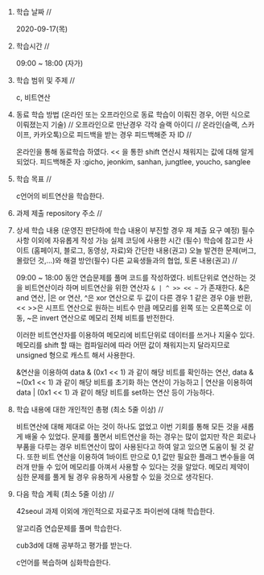 1. 학습 날짜 // 

    2020-09-17(목)
 
2. 학습시간 // 

    09:00 ~ 18:00 (자가)
    
3. 학습 범위 및 주제 // 
    
    c, 비트연산

4. 동료 학습 방법 (온라인 또는 오프라인으로 동료 학습이 이뤄진 경우, 어떤 식으로 이뤄졌는지 기술) // 오프라인으로 만난경우 각각 슬랙 아이디 // 온라인(슬랙, 스카이프, 카카오톡)으로 피드백을 받는 경우 피드백해준 자 ID // 

    온라인을 통해 동료학습 하였다. << 을 통한 shift 연산시 채워지는 값에 대해 알게 되었다. 피드백해준 자 :gicho, jeonkim, sanhan, jungtlee, youcho, sanglee

5. 학습 목표 //

   c언어의 비트연산을 학습한다.
    
6. 과제 제출 repository 주소 // 
    
    
    
7. 상세 학습 내용 (운영진 판단하에 학습 내용이 부진할 경우 재 제출 요구 예정) 필수사항 이외에 자유롭게 작성 가능 실제 코딩에 사용한 시간 (필수) 학습에 참고한 사이트 (홈페이지, 블로그, 동영상, 자료)와 간단한 내용(권고) 오늘 발견한 문제(버그, 몰랐던 것,...)와 해결 방안(필수) 다른 교육생들과의 협업, 토론 내용(권고) //
    
    09:00 ~ 18:00 동안 연습문제를 풀며 코드를 작성하였다.
    비트단위로 연산하는 것을 비트연산이라 하며 비트연산을 위한 연산자 `& | ^ >> << ~` 가 존재한다. &은 and 연산, |은 or 연산, ^은 xor 연산으로 두 값이 다른 경우 1 같은 경우 0을 반환, << >>은 시프트 연산으로 원하는 비트수 만큼 메모리를 왼쪽 또는 오른쪽으로 이동, ~은 invert 연산으로 메모리 전체 비트를 반전한다.
    
    이러한 비트연산자를 이용하여 메모리에 비트단위로 데이터를 쓰거나 지울수 있다. 메모리를 shift 할 때는 컴파일러에 따라 어떤 값이 채워지는지 달라지므로 unsigned 형으로 캐스트 해서 사용한다.
    
    &연산을 이용하여 data & (0x1 << 1) 과 같이 해당 비트를 확인하는 연산, data & ~(0x1 << 1) 과 같이 해당 비트를 초기화 하는 연산이 가능하고 | 연산을 이용하여 data | (0x1 << 1) 과 같이 해당 비트를 set하는 연산 등이 가능하다.
    
8. 학습 내용에 대한 개인적인 총평 (최소 5줄 이상) //

   비트연산에 대해 제대로 아는 것이 하나도 없었고 이번 기회를 통해 모든 것을 새롭게 배울 수 있었다. 문제를 풀면서 비트연산을 하는 경우는 많이 없지만 작은 회로나 부품을 다루는 경우 비트연산이 많이 사용된다고 하여 알고 있으면 도움이 될 것 같다. 또한 비트 연산을 이용하여 1바이트 만으로 0,1 값만 필요한 플래그 변수들을 여러개 만들 수 있어 메모리를 아껴서 사용할 수 있다는 것을 알았다. 메모리 제약이 심한 문제를 풀게 될 경우 유용하게 사용할 수 있을 것으로 생각된다. 
   
9. 다음 학습 계획 (최소 5줄 이상) // 
    
    42seoul 과제 이외에 개인적으로 자료구조 파이썬에 대해 학습한다.
    
    알고리즘 연습문제를 풀며 학습한다.
    
    cub3d에 대해 공부하고 평가를 받는다.
    
    c언어를 복습하며 심화학습한다.